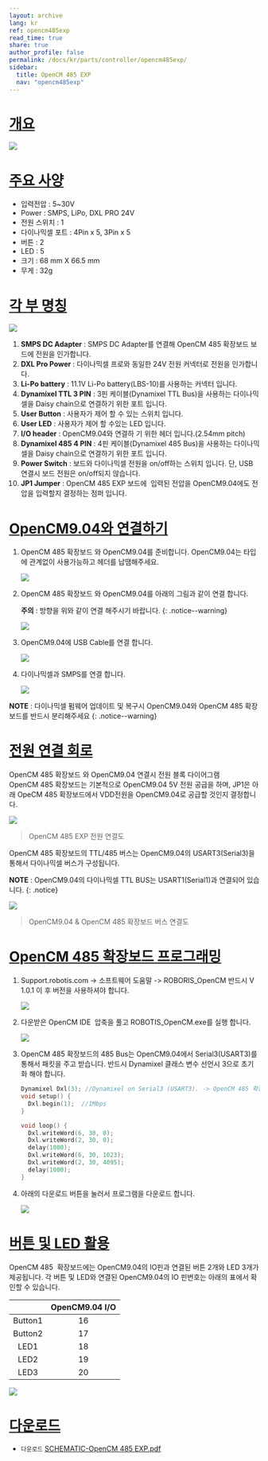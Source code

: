 ```yaml
---
layout: archive
lang: kr
ref: opencm485exp
read_time: true
share: true
author_profile: false
permalink: /docs/kr/parts/controller/opencm485exp/
sidebar:
  title: OpenCM 485 EXP
  nav: "opencm485exp"
---
```


# [개요](#개요)

![](/assets/images/parts/controller/opencm904/opencm485exp_14.jpg)

# [주요 사양](#주요-사양)

- 입력전압 : 5~30V
- Power : SMPS, LiPo, DXL PRO 24V
- 전원 스위치 : 1
- 다이나믹셀 포트 : 4Pin x 5, 3Pin x 5
- 버튼 : 2
- LED : 5
- 크기 : 68 mm X 66.5 mm
- 무게 : 32g

# [각 부 명칭](#각-부-명칭)

![](/assets/images/parts/controller/opencm904/opencm485exp_11_kr.jpg)

1. **SMPS DC Adapter** : SMPS DC Adapter를 연결해 OpenCM 485 확장보드 보드에 전원을 인가합니다.
2. **DXL Pro Power** : 다이나믹셀 프로와 동일한 24V 전원 커넥터로 전원을 인가합니다.
3. **Li-Po battery** : 11.1V Li-Po battery(LBS-10)를 사용하는 커넥터 입니다.
4. **Dynamixel TTL 3 PIN** : 3핀 케이블(Dynamixel TTL Bus)을 사용하는 다이나믹셀을 Daisy chain으로 연결하기 위한 포트 입니다.
5. **User Button** : 사용자가 제어 할 수 있는 스위치 입니다.
6. **User LED** : 사용자가 제어 할 수있는 LED 입니다.
7. **I/O header** : OpenCM9.04와 연결하 기 위한 헤더 입니다.(2.54mm pitch)
8. **Dynamixel 485 4 PIN** : 4핀 케이블(Dynamixel 485 Bus)을 사용하는 다이나믹셀을 Daisy chain으로 연결하기 위한 포트 입니다.
9. **Power Switch** : 보드와 다이나믹셀 전원을 on/off하는 스위치 입니다. 단, USB 연결시 보드 전원은 on/off되지 않습니다.
10. **JP1 Jumper** : OpenCM 485 EXP 보드에  입력된 전압을 OpenCM9.04에도 전압을 입력할지 결정하는 점퍼 입니다.


# [OpenCM9.04와 연결하기](#opencm904와-연결하기)

1. OpenCM 485 확장보드 와 OpenCM9.04를 준비합니다. OpenCM9.04는 타입에 관계없이 사용가능하고 헤더를 납땜해주세요.

    ![](/assets/images/parts/controller/opencm904/opencm485.png)

2. OpenCM 485 확장보드 와 OpenCM9.04를 아래의 그림과 같이 연결 합니다.

    **주의** : 방향을 위와 같이 연결 해주시기 바랍니다.
    {: .notice--warning}

    ![](/assets/images/parts/controller/opencm904/img_3483.jpg)

3. OpenCM9.04에 USB Cable를 연결 합니다.

    ![](/assets/images/parts/controller/opencm904/opencm485exp_13.jpg)

4. 다이나믹셀과 SMPS를 연결 합니다.

    ![](/assets/images/parts/controller/opencm904/opencm485exp-12.jpg)

**NOTE** : 다이나믹셀 펌웨어 업데이트 및 복구시 OpenCM9.04와 OpenCM 485 확장보드를 반드시 분리해주세요
{: .notice--warning}


# [전원 연결 회로](#전원-연결-회로)

OpenCM 485 확장보드 와 OpenCM9.04 연결시 전원 블록 다이어그램  
OpenCM 485 확장보드는 기본적으로 OpenCM9.04 5V 전원 공급을 하며, JP1은 아래 OpeCM 485 확장보드에서 VDD전원을 OpenCM9.04로 공급할 것인지 결정합니다.

![](/assets/images/parts/controller/opencm904/opencm485exp_2.png)

> OpenCM 485 EXP 전원 연결도

OpenCM 485 확장보드의 TTL/485 버스는 OpenCM9.04의 USART3(Serial3)을 통해서 다이나믹셀 버스가 구성됩니다.

**NOTE** : OpenCM9.04의 다이나믹셀 TTL BUS는 USART1(Serial1)과 연결되어 있습니다.
{: .notice}

![](/assets/images/parts/controller/opencm904/opencm485exp_3.png)

> OpenCM9.04 & OpenCM 485 확장보드 버스 연결도

# [OpenCM 485 확장보드 프로그래밍](#opencm-485-확장보드-프로그래밍)

1. Support.robotis.com -> 소프트웨어 도움말 -> ROBORIS_OpenCM 반드시 V 1.0.1 이 후 버전을 사용하셔야 합니다.

    ![](/assets/images/parts/controller/opencm904/opencm485exp_4.png)

2. 다운받은 OpenCM IDE  압축을 풀고 ROBOTIS_OpenCM.exe를 실행 합니다.

    ![](/assets/images/parts/controller/opencm904/opencm485exp_5.png)

3. OpenCM 485 확장보드의 485 Bus는 OpenCM9.04에서 Serial3(USART3)를 통해서 패킷을 주고 받습니다. 반드시 Dynamixel 클래스 변수 선언시 3으로 초기화 해야 합니다.

    ```cpp
    Dynamixel Dxl(3); //Dynamixel on Serial3 (USART3). -> OpenCM 485 확장보드에 있는  USART3을 사용 하려면 3으로 써야 합니다.
    void setup() {
      Dxl.begin(1);  //1Mbps  
    }

    void loop() {  
      Dxl.writeWord(6, 30, 0);
      Dxl.writeWord(2, 30, 0);
      delay(1000);              
      Dxl.writeWord(6, 30, 1023);
      Dxl.writeWord(2, 30, 4095);
      delay(1000);
    }
    ```

4. 아래의 다운로드 버튼을 눌러서 프로그램을 다운로드 합니다.

    ![](/assets/images/parts/controller/opencm904/opencm485exp_7.png)

# [버튼 및 LED 활용](#버튼-및-led-활용)

OpenCM 485  확장보드에는 OpenCM9.04의 IO핀과 연결된 버튼 2개와 LED 3개가 제공됩니다.
각 버튼 및 LED와 연결된 OpenCM9.04의 IO 핀번호는 아래의 표에서 확인할 수 있습니다.

||OpenCM9.04 I/O|
|:---:|:---:|
|Button1|16|
|Button2|17|
|LED1|18|
|LED2|19|
|LED3|20|

![](/assets/images/parts/controller/opencm904/opencm485exp_10_kr.jpg)


# [다운로드](#다운로드)

- `다운로드` [SCHEMATIC-OpenCM 485 EXP.pdf]




 [SCHEMATIC-OpenCM 485 EXP.pdf]: http://support.robotis.com/ko/baggage_files/opencm/schematic1___opencm_485exp.pdf
